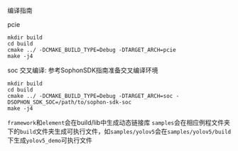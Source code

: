 编译指南

pcie
```
mkdir build
cd build
cmake ../ -DCMAKE_BUILD_TYPE=Debug -DTARGET_ARCH=pcie  
make -j4
```

soc
交叉编译: 参考SophonSDK指南准备交叉编译环境
```
mkdir build
cd build
cmake ../ -DCMAKE_BUILD_TYPE=Debug -DTARGET_ARCH=soc -DSOPHON_SDK_SOC=/path/to/sophon-sdk-soc
make -j4
```

`framework`和`element`会在build/lib中生成动态链接库
`samples`会在相应例程文件夹下的`build`文件夹生成可执行文件，如`samples/yolov5`会在`samples/yolov5/build`下生成`yolov5_demo`可执行文件

